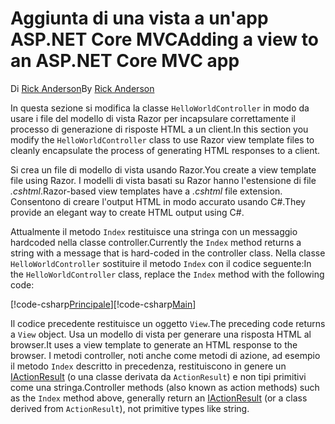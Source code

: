 # <a name="adding-a-view-to-an-aspnet-core-mvc-app"></a><span data-ttu-id="65748-101">Aggiunta di una vista a un'app ASP.NET Core MVC</span><span class="sxs-lookup"><span data-stu-id="65748-101">Adding a view to an ASP.NET Core MVC app</span></span>

<span data-ttu-id="65748-102">Di [Rick Anderson](https://twitter.com/RickAndMSFT)</span><span class="sxs-lookup"><span data-stu-id="65748-102">By [Rick Anderson](https://twitter.com/RickAndMSFT)</span></span>

<span data-ttu-id="65748-103">In questa sezione si modifica la classe `HelloWorldController` in modo da usare i file del modello di vista Razor per incapsulare correttamente il processo di generazione di risposte HTML a un client.</span><span class="sxs-lookup"><span data-stu-id="65748-103">In this section you modify the `HelloWorldController` class to use Razor view template files to cleanly encapsulate the process of generating HTML responses to a client.</span></span>

<span data-ttu-id="65748-104">Si crea un file di modello di vista usando Razor.</span><span class="sxs-lookup"><span data-stu-id="65748-104">You create a view template file using Razor.</span></span> <span data-ttu-id="65748-105">I modelli di vista basati su Razor hanno l'estensione di file *.cshtml*.</span><span class="sxs-lookup"><span data-stu-id="65748-105">Razor-based view templates have a *.cshtml* file extension.</span></span> <span data-ttu-id="65748-106">Consentono di creare l'output HTML in modo accurato usando C#.</span><span class="sxs-lookup"><span data-stu-id="65748-106">They provide an elegant way to create HTML output using C#.</span></span>

<span data-ttu-id="65748-107">Attualmente il metodo `Index` restituisce una stringa con un messaggio hardcoded nella classe controller.</span><span class="sxs-lookup"><span data-stu-id="65748-107">Currently the `Index` method returns a string with a message that is hard-coded in the controller class.</span></span> <span data-ttu-id="65748-108">Nella classe `HelloWorldController` sostituire il metodo `Index` con il codice seguente:</span><span class="sxs-lookup"><span data-stu-id="65748-108">In the `HelloWorldController` class, replace the `Index` method with the following code:</span></span>

<span data-ttu-id="65748-109">[!code-csharp[Principale](../../tutorials/first-mvc-app/start-mvc/sample/MvcMovie/Controllers/HelloWorldController.cs?name=snippet_4)]</span><span class="sxs-lookup"><span data-stu-id="65748-109">[!code-csharp[Main](../../tutorials/first-mvc-app/start-mvc/sample/MvcMovie/Controllers/HelloWorldController.cs?name=snippet_4)]</span></span>

<span data-ttu-id="65748-110">Il codice precedente restituisce un oggetto `View`.</span><span class="sxs-lookup"><span data-stu-id="65748-110">The preceding code returns a `View` object.</span></span> <span data-ttu-id="65748-111">Usa un modello di vista per generare una risposta HTML al browser.</span><span class="sxs-lookup"><span data-stu-id="65748-111">It uses a view template to generate an HTML response to the browser.</span></span> <span data-ttu-id="65748-112">I metodi controller, noti anche come metodi di azione, ad esempio il metodo `Index` descritto in precedenza, restituiscono in genere un [IActionResult](https://docs.microsoft.com/aspnet/core/api/microsoft.aspnetcore.mvc.iactionresult) (o una classe derivata da `ActionResult`) e non tipi primitivi come una stringa.</span><span class="sxs-lookup"><span data-stu-id="65748-112">Controller methods (also known as action methods) such as the `Index` method above, generally return an [IActionResult](https://docs.microsoft.com/aspnet/core/api/microsoft.aspnetcore.mvc.iactionresult) (or a class derived from `ActionResult`), not primitive types like string.</span></span>
